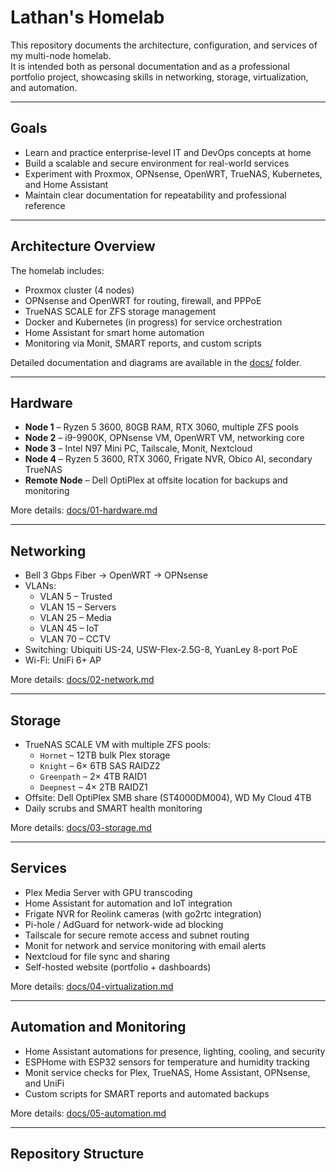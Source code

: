 # Lathan's Homelab

This repository documents the architecture, configuration, and services of my multi-node homelab.  
It is intended both as personal documentation and as a professional portfolio project, showcasing skills in networking, storage, virtualization, and automation.  

---

## Goals
- Learn and practice enterprise-level IT and DevOps concepts at home  
- Build a scalable and secure environment for real-world services  
- Experiment with Proxmox, OPNsense, OpenWRT, TrueNAS, Kubernetes, and Home Assistant  
- Maintain clear documentation for repeatability and professional reference  

---

## Architecture Overview
The homelab includes:  
- Proxmox cluster (4 nodes)  
- OPNsense and OpenWRT for routing, firewall, and PPPoE  
- TrueNAS SCALE for ZFS storage management  
- Docker and Kubernetes (in progress) for service orchestration  
- Home Assistant for smart home automation  
- Monitoring via Monit, SMART reports, and custom scripts  

Detailed documentation and diagrams are available in the [docs/](./docs) folder.  

---

## Hardware
- **Node 1** – Ryzen 5 3600, 80GB RAM, RTX 3060, multiple ZFS pools  
- **Node 2** – i9-9900K, OPNsense VM, OpenWRT VM, networking core  
- **Node 3** – Intel N97 Mini PC, Tailscale, Monit, Nextcloud  
- **Node 4** – Ryzen 5 3600, RTX 3060, Frigate NVR, Obico AI, secondary TrueNAS  
- **Remote Node** – Dell OptiPlex at offsite location for backups and monitoring  

More details: [docs/01-hardware.md](./docs/01-hardware.md)  

---

## Networking
- Bell 3 Gbps Fiber → OpenWRT → OPNsense  
- VLANs:  
  - VLAN 5 – Trusted  
  - VLAN 15 – Servers  
  - VLAN 25 – Media  
  - VLAN 45 – IoT  
  - VLAN 70 – CCTV  
- Switching: Ubiquiti US-24, USW-Flex-2.5G-8, YuanLey 8-port PoE  
- Wi-Fi: UniFi 6+ AP  

More details: [docs/02-network.md](./docs/02-network.md)  

---

## Storage
- TrueNAS SCALE VM with multiple ZFS pools:  
  - `Hornet` – 12TB bulk Plex storage  
  - `Knight` – 6× 6TB SAS RAIDZ2  
  - `Greenpath` – 2× 4TB RAID1  
  - `Deepnest` – 4× 2TB RAIDZ1  
- Offsite: Dell OptiPlex SMB share (ST4000DM004), WD My Cloud 4TB  
- Daily scrubs and SMART health monitoring  

More details: [docs/03-storage.md](./docs/03-storage.md)  

---

## Services
- Plex Media Server with GPU transcoding  
- Home Assistant for automation and IoT integration  
- Frigate NVR for Reolink cameras (with go2rtc integration)  
- Pi-hole / AdGuard for network-wide ad blocking  
- Tailscale for secure remote access and subnet routing  
- Monit for network and service monitoring with email alerts  
- Nextcloud for file sync and sharing  
- Self-hosted website (portfolio + dashboards)  

More details: [docs/04-virtualization.md](./docs/04-virtualization.md)  

---

## Automation and Monitoring
- Home Assistant automations for presence, lighting, cooling, and security  
- ESPHome with ESP32 sensors for temperature and humidity tracking  
- Monit service checks for Plex, TrueNAS, Home Assistant, OPNsense, and UniFi  
- Custom scripts for SMART reports and automated backups  

More details: [docs/05-automation.md](./docs/05-automation.md)  

---

## Repository Structure
